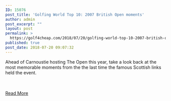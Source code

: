 ```yaml
---
ID: 15076
post_title: 'Golfing World Top 10: 2007 British Open moments'
author: admin
post_excerpt: ""
layout: post
permalink: >
  https://golf4cheap.com/2018/07/20/golfing-world-top-10-2007-british-open-moments/
published: true
post_date: 2018-07-20 09:07:32
---
```

<p>Ahead of Carnoustie hosting The Open this year, take a look back at the most memorable moments from the the last time the famous Scottish links held the event.</p><br><br><a href="http://www.golfchannel.com/video/golfing-world-top-10-2007-open-championship-moments">Read More</a>